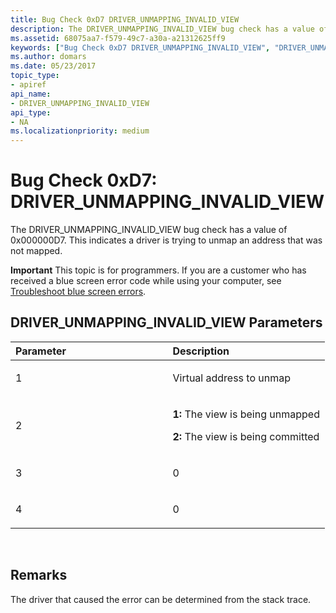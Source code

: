 ```yaml
---
title: Bug Check 0xD7 DRIVER_UNMAPPING_INVALID_VIEW
description: The DRIVER_UNMAPPING_INVALID_VIEW bug check has a value of 0x000000D7. This indicates a driver is trying to unmap an address that was not mapped.
ms.assetid: 68075aa7-f579-49c7-a30a-a21312625ff9
keywords: ["Bug Check 0xD7 DRIVER_UNMAPPING_INVALID_VIEW", "DRIVER_UNMAPPING_INVALID_VIEW"]
ms.author: domars
ms.date: 05/23/2017
topic_type:
- apiref
api_name:
- DRIVER_UNMAPPING_INVALID_VIEW
api_type:
- NA
ms.localizationpriority: medium
---
```


# Bug Check 0xD7: DRIVER\_UNMAPPING\_INVALID\_VIEW


The DRIVER\_UNMAPPING\_INVALID\_VIEW bug check has a value of 0x000000D7. This indicates a driver is trying to unmap an address that was not mapped.

**Important** This topic is for programmers. If you are a customer who has received a blue screen error code while using your computer, see [Troubleshoot blue screen errors](http://windows.microsoft.com/windows-10/troubleshoot-blue-screen-errors).

## DRIVER\_UNMAPPING\_INVALID\_VIEW Parameters


<table>
<colgroup>
<col width="50%" />
<col width="50%" />
</colgroup>
<thead>
<tr class="header">
<th align="left">Parameter</th>
<th align="left">Description</th>
</tr>
</thead>
<tbody>
<tr class="odd">
<td align="left"><p>1</p></td>
<td align="left"><p>Virtual address to unmap</p></td>
</tr>
<tr class="even">
<td align="left"><p>2</p></td>
<td align="left"><p><strong>1:</strong> The view is being unmapped</p>
<p><strong>2:</strong> The view is being committed</p></td>
</tr>
<tr class="odd">
<td align="left"><p>3</p></td>
<td align="left"><p>0</p></td>
</tr>
<tr class="even">
<td align="left"><p>4</p></td>
<td align="left"><p>0</p></td>
</tr>
</tbody>
</table>

 

Remarks
-------

The driver that caused the error can be determined from the stack trace.

 

 




